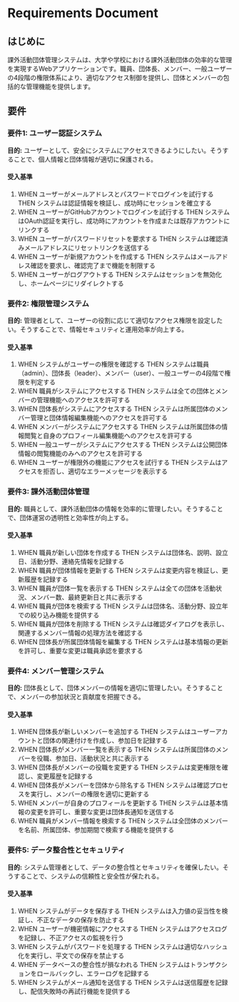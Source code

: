 # Requirements Document

## はじめに
課外活動団体管理システムは、大学や学校における課外活動団体の効率的な管理を実現するWebアプリケーションです。職員、団体長、メンバー、一般ユーザーの4段階の権限体系により、適切なアクセス制御を提供し、団体とメンバーの包括的な管理機能を提供します。

## 要件

### 要件1: ユーザー認証システム
**目的:** ユーザーとして、安全にシステムにアクセスできるようにしたい。そうすることで、個人情報と団体情報が適切に保護される。

#### 受入基準
1. WHEN ユーザーがメールアドレスとパスワードでログインを試行する THEN システムは認証情報を検証し、成功時にセッションを確立する
2. WHEN ユーザーがGitHubアカウントでログインを試行する THEN システムはOAuth認証を実行し、成功時にアカウントを作成または既存アカウントにリンクする
3. WHEN ユーザーがパスワードリセットを要求する THEN システムは確認済みメールアドレスにリセットリンクを送信する
4. WHEN ユーザーが新規アカウントを作成する THEN システムはメールアドレス確認を要求し、確認完了まで機能を制限する
5. WHEN ユーザーがログアウトする THEN システムはセッションを無効化し、ホームページにリダイレクトする

### 要件2: 権限管理システム
**目的:** 管理者として、ユーザーの役割に応じて適切なアクセス権限を設定したい。そうすることで、情報セキュリティと運用効率が向上する。

#### 受入基準
1. WHEN システムがユーザーの権限を確認する THEN システムは職員（admin）、団体長（leader）、メンバー（user）、一般ユーザーの4段階で権限を判定する
2. WHEN 職員がシステムにアクセスする THEN システムは全ての団体とメンバーの管理機能へのアクセスを許可する
3. WHEN 団体長がシステムにアクセスする THEN システムは所属団体のメンバー管理と団体情報編集機能へのアクセスを許可する
4. WHEN メンバーがシステムにアクセスする THEN システムは所属団体の情報閲覧と自身のプロフィール編集機能へのアクセスを許可する
5. WHEN 一般ユーザーがシステムにアクセスする THEN システムは公開団体情報の閲覧機能のみへのアクセスを許可する
6. WHEN ユーザーが権限外の機能にアクセスを試行する THEN システムはアクセスを拒否し、適切なエラーメッセージを表示する

### 要件3: 課外活動団体管理
**目的:** 職員として、課外活動団体の情報を効率的に管理したい。そうすることで、団体運営の透明性と効率性が向上する。

#### 受入基準
1. WHEN 職員が新しい団体を作成する THEN システムは団体名、説明、設立日、活動分野、連絡先情報を記録する
2. WHEN 職員が団体情報を更新する THEN システムは変更内容を検証し、更新履歴を記録する
3. WHEN 職員が団体一覧を表示する THEN システムは全ての団体を活動状況、メンバー数、最終更新日と共に表示する
4. WHEN 職員が団体を検索する THEN システムは団体名、活動分野、設立年での絞り込み機能を提供する
5. WHEN 職員が団体を削除する THEN システムは確認ダイアログを表示し、関連するメンバー情報の処理方法を確認する
6. WHEN 団体長が所属団体情報を編集する THEN システムは基本情報の更新を許可し、重要な変更は職員承認を要求する

### 要件4: メンバー管理システム
**目的:** 団体長として、団体メンバーの情報を適切に管理したい。そうすることで、メンバーの参加状況と貢献度を把握できる。

#### 受入基準
1. WHEN 団体長が新しいメンバーを追加する THEN システムはユーザーアカウントと団体の関連付けを作成し、参加日を記録する
2. WHEN 団体長がメンバー一覧を表示する THEN システムは所属団体のメンバーを役職、参加日、活動状況と共に表示する
3. WHEN 団体長がメンバーの役職を変更する THEN システムは変更権限を確認し、変更履歴を記録する
4. WHEN 団体長がメンバーを団体から除名する THEN システムは確認プロセスを実行し、メンバーの権限を適切に更新する
5. WHEN メンバーが自身のプロフィールを更新する THEN システムは基本情報の変更を許可し、重要な変更は団体長通知を送信する
6. WHEN 職員がメンバー情報を検索する THEN システムは全団体のメンバーを名前、所属団体、参加期間で検索する機能を提供する

### 要件5: データ整合性とセキュリティ
**目的:** システム管理者として、データの整合性とセキュリティを確保したい。そうすることで、システムの信頼性と安全性が保たれる。

#### 受入基準
1. WHEN システムがデータを保存する THEN システムは入力値の妥当性を検証し、不正なデータの保存を防止する
2. WHEN ユーザーが機密情報にアクセスする THEN システムはアクセスログを記録し、不正アクセスの監視を行う
3. WHEN システムがパスワードを処理する THEN システムは適切なハッシュ化を実行し、平文での保存を禁止する
4. WHEN データベースの整合性が損なわれる THEN システムはトランザクションをロールバックし、エラーログを記録する
5. WHEN システムがメール通知を送信する THEN システムは送信履歴を記録し、配信失敗時の再試行機能を提供する
